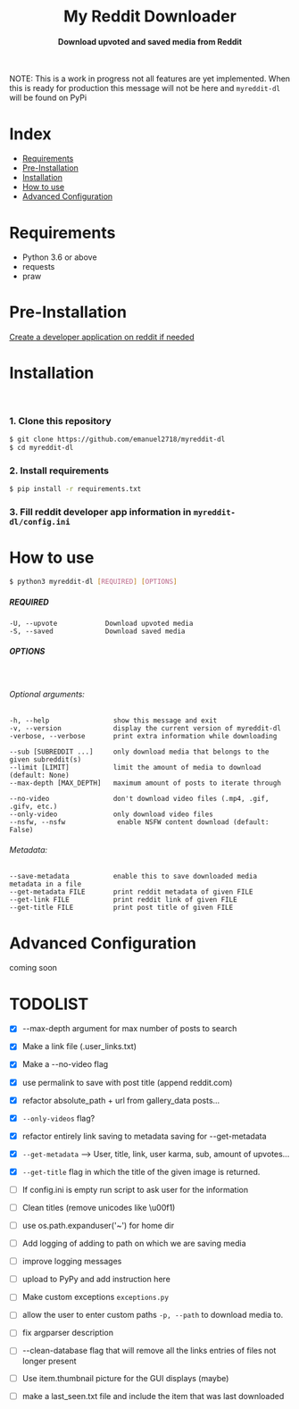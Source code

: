 <div align="center">
<h1>My Reddit Downloader</h1>
<h4>Download upvoted and saved media from Reddit</h4>
</div>

&nbsp; 

NOTE: This is a work in progress not all features are yet implemented. When this is ready for production this message will not be here and `myreddit-dl` will be found on PyPi

# Index

* [Requirements](#requirments)
* [Pre-Installation](#pre-installation)
* [Installation](#installation)
* [How to use](#how-to-use)
* [Advanced Configuration](#advanced-configuration)


# Requirements

- Python 3.6 or above
- requests
- praw

# Pre-Installation

[Create a developer application on reddit if needed](https://github.com/emanuel2718/myreddit-dl/blob/master/PRE_INSTALL.md)



# Installation

&nbsp; 

### 1. Clone this repository
```sh
$ git clone https://github.com/emanuel2718/myreddit-dl
$ cd myreddit-dl
```

### 2. Install requirements
```sh
$ pip install -r requirements.txt
```

### 3. Fill reddit developer app information in `myreddit-dl/config.ini`


# How to use
```sh
$ python3 myreddit-dl [REQUIRED] [OPTIONS]
```

##### REQUIRED

    -U, --upvote            Download upvoted media
    -S, --saved             Download saved media


##### OPTIONS

&nbsp; 

###### Optional arguments:
    -h, --help                show this message and exit
    -v, --version             display the current version of myreddit-dl
    -verbose, --verbose       print extra information while downloading

    --sub [SUBREDDIT ...]     only download media that belongs to the given subreddit(s)
    --limit [LIMIT]           limit the amount of media to download (default: None)
    --max-depth [MAX_DEPTH]   maximum amount of posts to iterate through

    --no-video                don't download video files (.mp4, .gif, .gifv, etc.)
    --only-video              only download video files
    --nsfw, --nsfw             enable NSFW content download (default: False)

###### Metadata:
    --save-metadata           enable this to save downloaded media metadata in a file
    --get-metadata FILE       print reddit metadata of given FILE
    --get-link FILE           print reddit link of given FILE
    --get-title FILE          print post title of given FILE

# Advanced Configuration

coming soon

# TODOLIST
- [x] --max-depth argument for max number of posts to search
- [x] Make a link file (.user_links.txt)
- [x] Make a --no-video flag
- [x] use permalink to save with post title (append reddit.com)
- [x] refactor absolute_path + url from gallery_data posts...
- [x] `--only-videos` flag?
- [x] refactor entirely link saving to metadata saving for --get-metadata
- [x] `--get-metadata` --> User, title, link, user karma, sub, amount of upvotes...
- [x] `--get-title` flag in which the title of the given image is returned.
- [ ] If config.ini is empty run script to ask user for the information
- [ ] Clean titles (remove unicodes like \u00f1)
- [ ] use os.path.expanduser('~') for home dir
- [ ] Add logging of adding to path on which we are saving media
- [ ] improve logging messages
- [ ] upload to PyPy and add instruction here
- [ ] Make custom exceptions `exceptions.py`
- [ ] allow the user to enter custom paths `-p, --path` to download media to.
- [ ] fix argparser description
- [ ] --clean-database flag that will remove all the links entries of files not longer present
- [ ] Use item.thumbnail picture for the GUI displays (maybe)
- [ ] make a last_seen.txt file and include the item that was last downloaded

